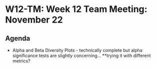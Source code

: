 # W12-TM: Week 12 Team Meeting: November 22

## Agenda

* Alpha and Beta Diversity Plots - technically complete but alpha significance tests are slightly concerning...
  **trying it with different metrics?
